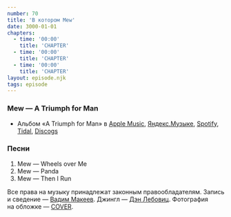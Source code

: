 ```yaml
---
number: 70
title: 'В котором Mew'
date: 3000-01-01
chapters:
  - time: '00:00'
    title: 'CHAPTER'
  - time: '00:00'
    title: 'CHAPTER'
  - time: '00:00'
    title: 'CHAPTER'
layout: episode.njk
tags: episode
---
```


### Mew — A Triumph for Man

- Альбом «A Triumph for Man» в
  [Apple Music](https://music.apple.com/album/1517893794),
  [Яндекс.Музыке](https://music.yandex.ru/album/ID),
  [Spotify](https://open.spotify.com/track/ID),
  [Tidal](https://tidal.com/browse/album/ID),
  [Discogs](https://www.discogs.com/master/ID)

### Песни

1. Mew — Wheels over Me
2. Mew — Panda
3. Mew — Then I Run

Все права на музыку принадлежат законным правообладателям.
Запись и сведение — [Вадим Макеев](https://twitter.com/pepelsbey).
Джингл — [Дэн Лебовиц](https://www.youtube.com/channel/UC38A5qHrlc_Zgua7vL4b96w).
Фотография на обложке — [COVER](LINK).
